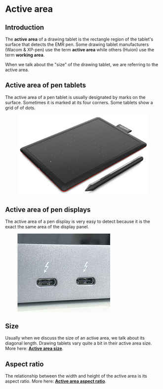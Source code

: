# Active area

## Introduction

The **active area** of a drawing tablet is the rectangle region of the tablet's surface that detects the EMR pen. Some drawing tablet manufacturers (Wacom & XP-pen) use the term **active area** while others (Huion) use the term **working area**.

When we talk about the "size" of the drawing tablet, we are referring to the active area.

## Active area of pen tablets

The active area of a pen tablet is usually designated by marks on the surface. Sometimes it is marked at its four corners. Some tablets show a grid of of dots.

<figure><img src="../../.gitbook/assets/image (101).png" alt=""><figcaption></figcaption></figure>

## Active area of pen displays

The active area of a pen display is very easy to detect because it is the exact the same area of the display panel.

<figure><img src="../../.gitbook/assets/image (273).png" alt=""><figcaption></figcaption></figure>

## Size

Usually when we discuss the size of an active area, we talk about its diagonal length. Drawing tablets vary quite a bit in their active area size. More here: [**Active area size**](active-area-size.md).

## Aspect ratio

The relationship between the width and height of the active area is its aspect ratio. More here: [**Active area aspect ratio**](active-area-aspect-ratio.md).


